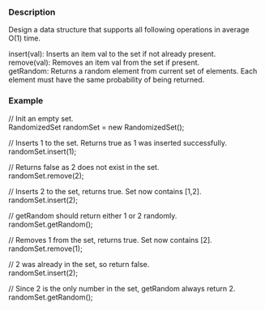 ### Description
Design a data structure that supports all following operations in average O(1) time.

insert(val): Inserts an item val to the set if not already present.<br>
remove(val): Removes an item val from the set if present.<br>
getRandom: Returns a random element from current set of elements. Each element must have the same probability of being returned.<br>
### Example
// Init an empty set.<br>
RandomizedSet randomSet = new RandomizedSet();<br>

// Inserts 1 to the set. Returns true as 1 was inserted successfully.<br>
randomSet.insert(1);<br>

// Returns false as 2 does not exist in the set.<br>
randomSet.remove(2);<br>

// Inserts 2 to the set, returns true. Set now contains [1,2].<br>
randomSet.insert(2);<br>

// getRandom should return either 1 or 2 randomly.<br>
randomSet.getRandom();<br>

// Removes 1 from the set, returns true. Set now contains [2].<br>
randomSet.remove(1);<br>

// 2 was already in the set, so return false.<br>
randomSet.insert(2);<br>

// Since 2 is the only number in the set, getRandom always return 2.<br>
randomSet.getRandom();<br>
